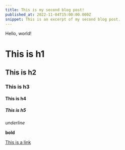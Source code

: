 ```yaml
---
title: This is my second blog post!
published_at: 2022-11-04T15:00:00.000Z
snippet: This is an excerpt of my second blog post.
---
```


Hello, world!

# This is h1

## This is h2

### This is h3

#### This is h4

##### This is h5

_underline_

**bold**

[This is a link](#)